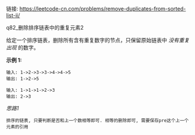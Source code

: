 链接:  https://leetcode-cn.com/problems/remove-duplicates-from-sorted-list-ii/

q82_删除排序链表中的重复元素2

给定一个排序链表，删除所有含有重复数字的节点，只保留原始链表中 *没有重复出现* 的数字。


**示例 1:**

```
输入: 1->2->3->3->4->4->5
输出: 1->2->5

```

```
输入: 1->1->1->2->3
输出: 2->3
```

*思路1*

```
排序的链表, 只要判断是否和上一个数相等即可. 相等的删除即可, 需要保存pre这个上一个元素的引用
```









